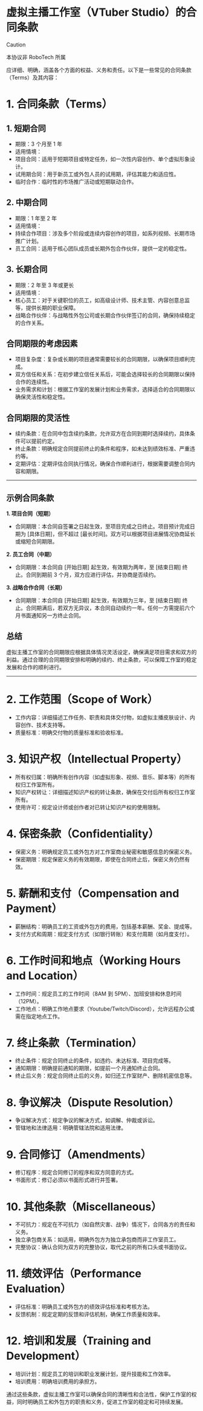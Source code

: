 # 虚拟主播工作室（VTuber Studio）的合同条款

> [!CAUTION]
> 本协议非 RoboTech 所属

应详细、明确，涵盖各个方面的权益、义务和责任。以下是一些常见的合同条款（Terms）及其内容：

# 1. 合同条款（Terms）

## 1. 短期合同

- 期限：3 个月至 1 年
- 适用情境：
- 项目合同：适用于短期项目或特定任务，如一次性内容创作、单个虚拟形象设计。
- 试用期合同：用于新员工或外包人员的试用期，评估其能力和适应性。
- 临时合作：临时性的市场推广活动或短期联动合作。

## 2. 中期合同

- 期限：1 年至 2 年
- 适用情境：
- 持续合作项目：涉及多个阶段或连续内容创作的项目，如系列视频、长期市场推广计划。
- 员工合同：适用于核心团队成员或长期外包合作伙伴，提供一定的稳定性。

## 3. 长期合同

- 期限：2 年至 3 年或更长
- 适用情境：
- 核心员工：对于关键职位的员工，如高级设计师、技术主管、内容创意总监等，提供长期的职业保障。
- 战略合作伙伴：与战略性外包公司或长期合作伙伴签订的合同，确保持续稳定的合作关系。

## 合同期限的考虑因素

- 项目复杂度：复杂或长期的项目通常需要较长的合同期限，以确保项目顺利完成。
- 双方信任和关系：在初步建立信任关系后，可能会选择较长的合同期限以保持合作的连续性。
- 业务需求和计划：根据工作室的发展计划和业务需求，选择适合的合同期限以确保灵活性和稳定性。

## 合同期限的灵活性

- 续约条款：在合同中包含续约条款，允许双方在合同到期时选择续约，具体条件可以提前约定。
- 终止条款：明确规定合同提前终止的条件和程序，如未达到绩效标准、严重违约等。
- 定期评估：定期评估合同执行情况，确保合作顺利进行，根据需要调整合同内容和期限。

---

## 示例合同条款

**1. 项目合同（短期）**

- 合同期限：本合同自签署之日起生效，至项目完成之日终止。项目预计完成日期为 [具体日期]，但不超过 [最长时间]。双方可以根据项目进展情况协商延长或缩短合同期限。

**2. 员工合同（中期）**

- 合同期限：本合同自 [开始日期] 起生效，有效期为两年，至 [结束日期] 终止。合同到期前 3 个月，双方应进行评估，并协商是否续约。

**3. 战略合作合同（长期）**

- 合同期限：本合同自 [开始日期] 起生效，有效期为三年，至 [结束日期] 终止。合同期满后，若双方无异议，本合同自动续约一年。任何一方需提前六个月书面通知另一方终止合同。

## 总结

虚拟主播工作室的合同期限应根据具体情况灵活设定，确保满足项目需求和双方的利益。通过合理的合同期限安排和明确的续约、终止条款，可以保障工作室的稳定发展和合作的顺利进行。

---

# 2. 工作范围（Scope of Work）

- 工作内容：详细描述工作任务、职责和具体交付物，如虚拟主播皮肤设计、内容创作、技术支持等。
- 质量标准：明确交付物的质量标准和验收标准。

# 3. 知识产权（Intellectual Property）

- 所有权归属：明确所有创作内容（如虚拟形象、视频、音乐、脚本等）的所有权归工作室所有。
- 知识产权转让：详细描述知识产权的转让条款，确保在交付后所有权归工作室所有。
- 使用许可：规定设计师或创作者对已转让知识产权的使用限制。

# 4. 保密条款（Confidentiality）

- 保密义务：明确规定员工或外包方对工作室商业秘密和敏感信息的保密义务。
- 保密期限：规定保密义务的有效期限，即使在合同终止后，保密义务仍然有效。

# 5. 薪酬和支付（Compensation and Payment）

- 薪酬结构：明确员工的工资或外包方的费用，包括基本薪酬、奖金、提成等。
- 支付方式和周期：规定支付方式（如银行转账）和支付周期（如月度支付）。

# 6. 工作时间和地点（Working Hours and Location）

- 工作时间：规定员工的工作时间（8AM 到 5PM）、加班安排和休息时间（12PM）。
- 工作地点：明确工作地点要求（Youtube/Twitch/Discord），允许远程办公或需在指定地点工作。

# 7. 终止条款（Termination）

- 终止条件：规定合同终止的条件，如违约、未达标准、项目完成等。
- 通知期限：明确提前通知的期限，如提前一个月通知终止合同。
- 终止后义务：规定合同终止后的义务，如归还工作室财产、删除机密信息等。

# 8. 争议解决（Dispute Resolution）

- 争议解决方式：规定争议的解决方式，如调解、仲裁或诉讼。
- 管辖地和法律适用：明确管辖法院和适用法律。

# 9. 合同修订（Amendments）

- 修订程序：规定合同修订的程序和双方同意的方式。
- 书面形式：修订必须以书面形式进行并签署。

# 10. 其他条款（Miscellaneous）

- 不可抗力：规定在不可抗力（如自然灾害、战争）情况下，合同各方的责任和义务。
- 独立承包商关系：如适用，明确外包方为独立承包商而非工作室员工。
- 完整协议：确认合同为双方的完整协议，取代之前的所有口头或书面协议。

# 11. 绩效评估（Performance Evaluation）

- 评估标准：明确员工或外包方的绩效评估标准和考核方法。
- 反馈机制：规定定期的反馈和评估机制，确保工作质量和效率。

# 12. 培训和发展（Training and Development）

- 培训计划：规定员工的培训和职业发展计划，提升技能和工作效率。
- 培训费用：明确培训费用的承担方。

通过这些条款，虚拟主播工作室可以确保合同的清晰性和合法性，保护工作室的权益，同时明确员工和外包方的职责和义务，促进工作室的稳定和可持续发展。
